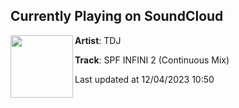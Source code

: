 ## Currently Playing on SoundCloud

[<img align="left" width="100" src="https://i1.sndcdn.com/artworks-z7G9exdvffx4meYl-ByXriA-t500x500.jpg">](https://soundcloud.com/teedeejayyy/tdj-spf-infini-2-continuous-mix?in=teedeejayyy/sets/spf-infini-02)

**Artist**: TDJ 

**Track**: SPF INFINI 2 (Continuous Mix)

Last updated at 12/04/2023 10:50
